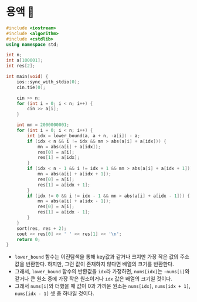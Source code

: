 # 용액 🥇

```cpp
#include <iostream>
#include <algorithm>
#include <cstdlib>
using namespace std;

int n;
int a[100001];
int res[2];

int main(void) {
    ios::sync_with_stdio(0);
    cin.tie(0);

    cin >> n;
    for (int i = 0; i < n; i++) {
        cin >> a[i];
    }

    int mn = 2000000001;
    for (int i = 0; i < n; i++) {
        int idx = lower_bound(a, a + n, -a[i]) - a;
        if (idx < n && i != idx && mn > abs(a[i] + a[idx])) {
            mn = abs(a[i] + a[idx]);
            res[0] = a[i];
            res[1] = a[idx];
        }
        if (idx < n - 1 && i != idx + 1 && mn > abs(a[i] + a[idx + 1])) {
            mn = abs(a[i] + a[idx + 1]);
            res[0] = a[i];
            res[1] = a[idx + 1];
        }
        if (idx != 0 && i != idx - 1 && mn > abs(a[i] + a[idx - 1])) {
            mn = abs(a[i] + a[idx - 1]);
            res[0] = a[i];
            res[1] = a[idx - 1];
        }
    }
    sort(res, res + 2);
    cout << res[0] << ' ' << res[1] << '\n';
    return 0;
}
```

- `lower_bound` 함수는 이진탐색을 통해 key값과 같거나 크지만 가장 작은 값의 주소값을 반환한다. 하지만, 그런 값이 존재하지 않다면 배열의 크기를 반환한다.
- 그래서, `lower_bound` 함수의 반환값을 `idx`라 가정하면, `nums[idx]`는 `-nums[i]`와 같거나 큰 원소 중에 가장 작은 원소이거나 `idx` 값은 배열의 크기일 것이다.
- 그래서 `nums[i]`와 더했을 때 값이 0과 가까운 원소는 `nums[idx]`, `nums[idx + 1]`, `nums[idx - 1]` 셋 중 하나일 것이다.
